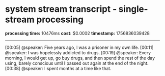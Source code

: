 # system stream transcript - single-stream processing

**processing time:** 10476ms
**cost:** $0.0002
**timestamp:** 1756836039428

---

[00:05] @speaker: Five years ago, I was a prisoner in my own life.
[00:11] @speaker: I was hopelessly addicted to drugs.
[00:19] @speaker: Every morning, I would get up, go buy drugs, and then spend the rest of the day using, barely conscious until I passed out again at the end of the night.
[00:38] @speaker: I spent months at a time like that.